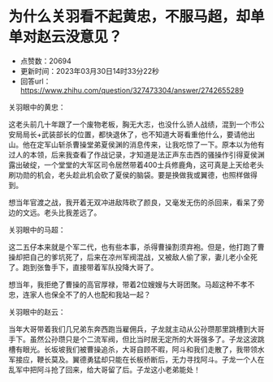 # 为什么关羽看不起黄忠，不服马超，却单单对赵云没意见？
- 点赞数：20694
- 更新时间：2023年03月30日14时33分22秒
- 回答url：https://www.zhihu.com/question/327473304/answer/2742655289
<body>
 <p data-pid="7wwKpt9r">关羽眼中的黄忠：</p>
 <p data-pid="1pqcinHf">这老头前几十年跟了一个废物老板，胸无大志，也没什么骄人战绩，混到一个市公安局局长+武装部长的位置，都快退休了，也不知道大哥看重他什么，要请他出山。他在定军山斩杀曹操堂弟夏侯渊的消息传来，让我吃惊了一下。原本以为他有过人的本领，后来我查看了作战记录，才知道是法正声东击西的骚操作引得夏侯渊露出破绽，一个堂堂的大军区司令居然带着400士兵修鹿角，这可真是上天给老头刷功勋的机会，老头趁此机会砍了夏侯的脑袋。要是换做我或翼德，也照样做得到。</p>
 <p data-pid="jT5moYgQ">想当年官渡之战，我开着无双冲进敌阵砍了颜良，又毫发无伤的杀回来，看呆了旁边的文远。老头比我差远了。</p>
 <p data-pid="1qn2z9x5">关羽眼中的马超：</p>
 <p data-pid="rT-iBSVy">这二五仔本来就是个军二代，也有些本事，杀得曹操割须弃袍。但是，他打跑了曹操却把自己的爹坑死了，后来在凉州军阀混战，又被敌人偷了家，妻儿老小全死了。跑到张鲁手下，直接带着军队投降大哥了。</p>
 <p data-pid="kPxptbZQ">想当年，我拒绝了曹操的高官厚禄，带着2位嫂嫂与大哥团聚。马超这种不孝不忠，连家人也保全不了的人也配和我站一起？</p>
 <p data-pid="jKvRncpY">关羽眼中的赵云：</p>
 <p data-pid="MkQZXYau">当年大哥带着我们几兄弟东奔西跑当雇佣兵，子龙就主动从公孙瓒那里跳槽到大哥手下。虽然公孙瓒只是个二流军阀，但比当时居无定所的大哥强多了。子龙这波跳槽有眼光。长坂坡我们被曹操追杀，大哥自顾不暇，阿斗和我们走散了，我带领水军接应，鞭长莫及。翼德勇猛却只能在长板桥断后，无力寻找阿斗。子龙一个人在乱军中把阿斗抢了回来，给大哥留了后。子龙这小老弟能处！</p>
</body>